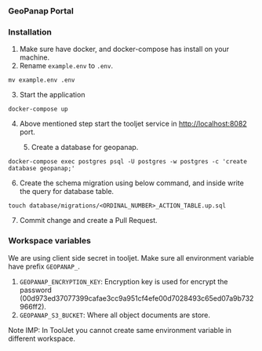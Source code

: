 ### GeoPanap Portal

### Installation
1. Make sure have docker, and docker-compose has install on your machine.
2. Rename `example.env` to `.env`.
```shell
mv example.env .env
```
3. Start the application
```shell
docker-compose up
```
4. Above mentioned step start the tooljet service in [http://localhost:8082](http://localhost:8082) port.

    5. Create a database for geopanap.
```shell
docker-compose exec postgres psql -U postgres -w postgres -c 'create database geopanap;'
```

6. Create the schema migration using below command, and inside write the query for database table.
```shell
touch database/migrations/<ORDINAL_NUMBER>_ACTION_TABLE.up.sql
```

7. Commit change and create a Pull Request.

### Workspace variables
We are using client side secret in tooljet. Make sure all environment variable have prefix `GEOPANAP_`.

1. `GEOPANAP_ENCRYPTION_KEY`: Encryption key is used for encrypt the password (00d973ed37077399cafae3cc9a951cf4efe00d7028493c65ed07a9b732966ff2).
2. `GEOPANAP_S3_BUCKET`: Where all object documents are store.

Note IMP: In ToolJet you cannot create same environment variable in different workspace.
